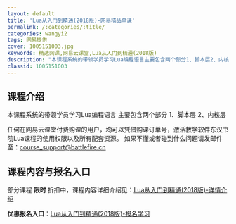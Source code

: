 ```yaml
---
layout: default
title: 'Lua从入门到精通(2018版)-网易精品单课'
permalink: /:categories/:title/
categories: wangyi2
tags: 网易提供
cover: 1005151003.jpg
keywords: 精选网课,网易云课堂,Lua从入门到精通(2018版)
description: "本课程系统的带领学员学习Lua编程语言主要包含两个部分1、脚本层2、内核层任何在网易云课堂付费购课的用户，均可以凭借购课订单号，激活教学软件东汉书院Lua课程的使用权限以及所有配套资源。如果"
classid: 1005151003
---
```


## 课程介绍

本课程系统的带领学员学习Lua编程语言
主要包含两个部分
1、脚本层
2、内核层

任何在网易云课堂付费购课的用户，均可以凭借购课订单号，激活教学软件东汉书院Lua课程的使用权限以及所有配套资源。
如果不懂或者碰到什么问题请发邮件至：course_support@battlefire.cn

## 课程内容与报名入口

部分课程 **限时** 折扣中，课程内容详细介绍见：[Lua从入门到精通(2018版)-详情介绍](https://study.163.com/course/introduction/1005151003.htm?share=1&shareId=1025206652&utm_campaign=share&utm_medium=iphoneShare&utm_source=&utm_u=1025206652)

**优惠报名入口**：[Lua从入门到精通(2018版)-报名学习](https://study.163.com/course/introduction/1005151003.htm?share=1&shareId=1025206652&utm_campaign=share&utm_medium=iphoneShare&utm_source=&utm_u=1025206652)

